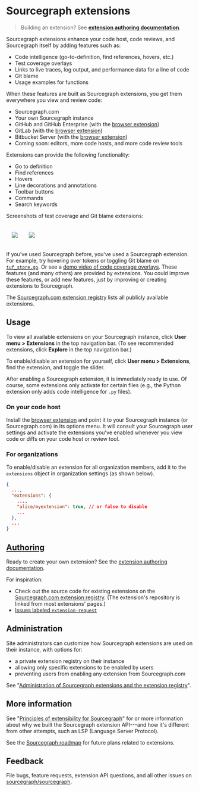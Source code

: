# Sourcegraph extensions

> Building an extension? See [**extension authoring documentation**](authoring/index.md).

Sourcegraph extensions enhance your code host, code reviews, and Sourcegraph itself by adding features such as:

- Code intelligence (go-to-definition, find references, hovers, etc.)
- Test coverage overlays
- Links to live traces, log output, and performance data for a line of code
- Git blame
- Usage examples for functions

When these features are built as Sourcegraph extensions, you get them everywhere you view and review code:

- Sourcegraph.com
- Your own Sourcegraph instance
- GitHub and GitHub Enterprise (with the [browser extension](../integration/browser_extension.md))
- GitLab (with the [browser extension](../integration/browser_extension.md))
- Bitbucket Server (with the [browser extension](../integration/browser_extension.md))
- Coming soon: editors, more code hosts, and more code review tools

Extensions can provide the following functionality:

- Go to definition
- Find references
- Hovers
- Line decorations and annotations
- Toolbar buttons
- Commands
- Search keywords

Screenshots of test coverage and Git blame extensions:

<div style="text-align:center;margin:20px 0;display:flex">
<a href="https://github.com/sourcegraph/sourcegraph-codecov" target="_blank"><img src="https://user-images.githubusercontent.com/1976/45107396-53d56880-b0ee-11e8-96e9-ca83e991101c.png" style="padding:15px"></a>
<a href="https://github.com/sourcegraph/sourcegraph-git-extras" target="_blank"><img src="https://user-images.githubusercontent.com/1976/47624533-f3a1e800-dada-11e8-81d9-3d4bd67fc08a.png" style="padding:15px"></a>
</div>

If you've used Sourcegraph before, you've used a Sourcegraph extension. For example, try hovering over tokens or toggling Git blame on [`tuf_store.go`](https://sourcegraph.com/github.com/theupdateframework/notary/-/blob/server/storage/tuf_store.go). Or see a [demo video of code coverage overlays](https://www.youtube.com/watch?v=j1eWBa3rWH8). These features (and many others) are provided by extensions. You could improve these features, or add new features, just by improving or creating extensions to Sourcegraph.

The [Sourcegraph.com extension registry](https://sourcegraph.com/extensions) lists all publicly available extensions.

## Usage

To view all available extensions on your Sourcegraph instance, click **User menu > Extensions** in the top navigation bar. (To see recommended extensions, click **Explore** in the top navigation bar.)

To enable/disable an extension for yourself, click **User menu > Extensions**, find the extension, and toggle the slider.

After enabling a Sourcegraph extension, it is immediately ready to use. Of course, some extensions only activate for certain files (e.g., the Python extension only adds code intelligence for `.py` files).

### On your code host

Install the [browser extension](../integration/browser_extension.md) and point it to your Sourcegraph instance (or Sourcegraph.com) in its options menu. It will consult your Sourcegraph user settings and activate the extensions you've enabled whenever you view code or diffs on your code host or review tool.

### For organizations

To enable/disable an extension for all organization members, add it to the `extensions` object in organization settings (as shown below).

```json
{
  ...,
  "extensions": {
    ...,
    "alice/myextension": true, // or false to disable
    ...
  },
  ...
}
```

## [Authoring](authoring/index.md)

Ready to create your own extension? See the [extension authoring documentation](authoring/index.md).

For inspiration:

- Check out the source code for existing extensions on the [Sourcegraph.com extension registry](https://sourcegraph.com/extensions). (The extension's repository is linked from most extensions' pages.)
- [Issues labeled `extension-request`](https://github.com/sourcegraph/sourcegraph/issues?q=is%3Aopen+is%3Aissue+label%3Aextension-request)

## Administration

Site administrators can customize how Sourcegraph extensions are used on their instance, with options for:

- a private extension registry on their instance
- allowing only specific extensions to be enabled by users
- preventing users from enabling any extension from Sourcegraph.com

See "[Administration of Sourcegraph extensions and the extension registry](../admin/extensions/index.md)".

## More information

See "[Principles of extensibility for Sourcegraph](principles.md)" for or more information about why we built the Sourcegraph extension API---and how it's different from other attempts, such as LSP (Language Server Protocol).

See the [Sourcegraph roadmap](../dev/roadmap.md) for future plans related to extensions.

## Feedback

File bugs, feature requests, extension API questions, and all other issues on [sourcegraph/sourcegraph](https://github.com/sourcegraph/sourcegraph/issues).
